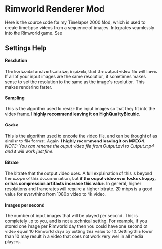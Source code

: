 # Rimworld Renderer Mod
Here is the source code for my Timelapse 2000 Mod, which is used to create timelapse videos from a sequence of images.
Integrates seamlessly into the Rimworld game. See 

## Settings Help
#### Resolution
The horizontal and vertical size, in pixels, that the output video file will have. If all of your input images are the same resolution, it sometimes makes sense to set the resolution to the same as the image's resolution. This makes rendering faster.
#### Sampling
This is the algorithm used to resize the input images so that they fit into the video frame. **I highly recommend leaving it on HighQualityBicubic**.
#### Codec
This is the algorithm used to encode the video file, and can be thought of as similar to file format. Again, **I highly recommend leaving it on MPEG4**.
*NOTE: You can rename the ouput video file from Output.avi to Output.mp4 and it will work just fine.*
#### Bitrate
The bitrate that the output video uses. A full explaination of this is beyond the scope of this documentation, but **if the ouput video ever looks choppy, or has compression artifacts increase this value**. In general, higher resolutions and framerates will require a higher bitrate. 20 mbps is a good value for everything from 1080p video to 4k video.
#### Images per second
The number of input images that will be played per second. This is completely up to you, and is not a technical setting. For example, if you stored one image per Rimworld day then you could have one second of video equal 10 Rimworld days by setting this value to 10. Setting this lower than 10 may result in a video that does not work very well in all media players.
